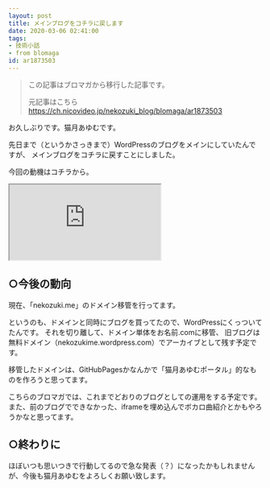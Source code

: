 ```yaml
---
layout: post
title: メインブログをコチラに戻します
date: 2020-03-06 02:41:00
tags: 
- 技術小話
- from blomaga
id: ar1873503
---
```

> この記事はブロマガから移行した記事です。
>
> 元記事はこちら
> https://ch.nicovideo.jp/nekozuki_blog/blomaga/ar1873503

お久しぶりです。猫月あゆむです。

先日まで（というかさっきまで）WordPressのブログをメインにしていたんですが、
メインブログをコチラに戻すことにしました。

今回の動機はコチラから。
<iframe 
  class="blogcard"
  src="https://hatenablog-parts.com/embed?url=https://blog.nekozuki.me/2020/03/end/">
</iframe>

<!-- more -->

## ○今後の動向

現在、「nekozuki.me」のドメイン移管を行ってます。

というのも、ドメインと同時にブログを買ってたので、WordPressにくっついてたんです。
それを切り離して、ドメイン単体をお名前.comに移管、
旧ブログは無料ドメイン（nekozukime.wordpress.com）でアーカイブとして残す予定です。

移管したドメインは、GitHubPagesかなんかで「猫月あゆむポータル」的なものを作ろうと思ってます。

こちらのブロマガでは、これまでどおりのブログとしての運用をする予定です。
また、前のブログでできなかった、iframeを埋め込んでボカロ曲紹介とかもやろうかなと思ってます。

## ○終わりに

ほぼいつも思いつきで行動してるので急な発表（？）になったかもしれませんが、今後も猫月あゆむをよろしくお願い致します。